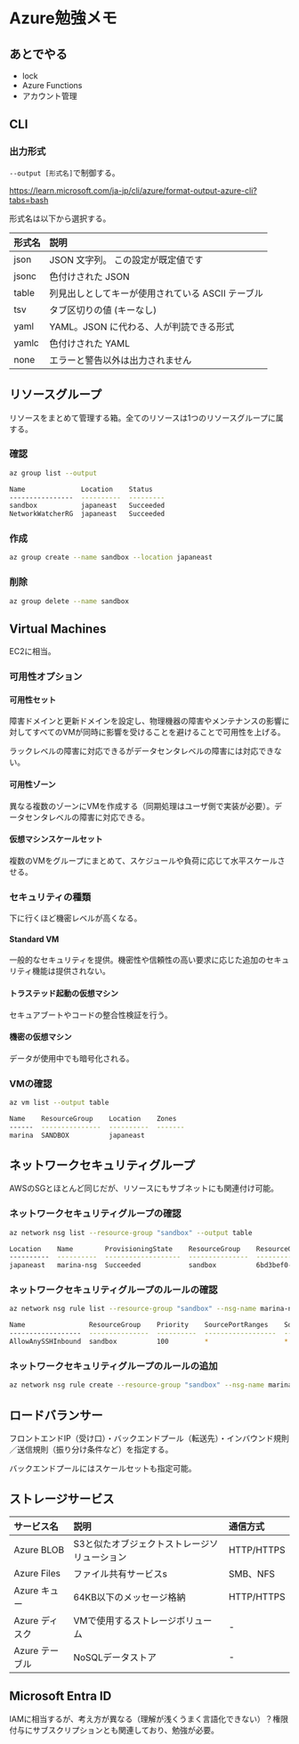# Azure勉強メモ

## あとでやる

- lock
- Azure Functions
- アカウント管理

## CLI

### 出力形式

`--output [形式名]`で制御する。

https://learn.microsoft.com/ja-jp/cli/azure/format-output-azure-cli?tabs=bash

形式名は以下から選択する。

|形式名|説明|
|:--|:--|
|json|JSON 文字列。 この設定が既定値です|
|jsonc|色付けされた JSON|
|table|列見出しとしてキーが使用されている ASCII テーブル|
|tsv|タブ区切りの値 (キーなし)|
|yaml|YAML。JSON に代わる、人が判読できる形式|
|yamlc|色付けされた YAML|
|none|エラーと警告以外は出力されません|

## リソースグループ

リソースをまとめて管理する箱。全てのリソースは1つのリソースグループに属する。

### 確認

```bash
az group list --output

Name              Location    Status
----------------  ----------  ---------
sandbox           japaneast   Succeeded
NetworkWatcherRG  japaneast   Succeeded
```

### 作成

```bash
az group create --name sandbox --location japaneast
```

### 削除

```bash
az group delete --name sandbox
```

## Virtual Machines

EC2に相当。

### 可用性オプション

#### 可用性セット

障害ドメインと更新ドメインを設定し、物理機器の障害やメンテナンスの影響に対してすべてのVMが同時に影響を受けることを避けることで可用性を上げる。

ラックレベルの障害に対応できるがデータセンタレベルの障害には対応できない。

#### 可用性ゾーン

異なる複数のゾーンにVMを作成する（同期処理はユーザ側で実装が必要）。データセンタレベルの障害に対応できる。

#### 仮想マシンスケールセット

複数のVMをグループにまとめて、スケジュールや負荷に応じて水平スケールさせる。

### セキュリティの種類

下に行くほど機密レベルが高くなる。

#### Standard VM

一般的なセキュリティを提供。機密性や信頼性の高い要求に応じた追加のセキュリティ機能は提供されない。

#### トラステッド起動の仮想マシン

セキュアブートやコードの整合性検証を行う。

#### 機密の仮想マシン

データが使用中でも暗号化される。

### VMの確認

```bash
az vm list --output table

Name    ResourceGroup    Location    Zones
------  ---------------  ----------  -------
marina  SANDBOX          japaneast
```

## ネットワークセキュリティグループ

AWSのSGとほとんど同じだが、リソースにもサブネットにも関連付け可能。

### ネットワークセキュリティグループの確認

```bash
az network nsg list --resource-group "sandbox" --output table

Location    Name        ProvisioningState    ResourceGroup    ResourceGuid
----------  ----------  -------------------  ---------------  ------------------------------------
japaneast   marina-nsg  Succeeded            sandbox          6bd3bef0-3e6f-49d2-b8a2-cff532043b2c
```

### ネットワークセキュリティグループのルールの確認

```bash
az network nsg rule list --resource-group "sandbox" --nsg-name marina-nsg --output tabl

Name                ResourceGroup    Priority    SourcePortRanges    SourceAddressPrefixes    SourceASG    Access    Protocol    Direction    DestinationPortRanges    DestinationAddressPrefixes    DestinationASG
------------------  ---------------  ----------  ------------------  -----------------------  -----------  --------  ----------  -----------  -----------------------  ----------------------------  ----------------
AllowAnySSHInbound  sandbox          100         *                   *                        None         Allow     TCP         Inbound      22                       *                             None
```

### ネットワークセキュリティグループのルールの追加

```bash
az network nsg rule create --resource-group "sandbox" --nsg-name marina-nsg --name allow-http --protocol tcp --priority 101 --destination-port-range 80 --access Allow
```

## ロードバランサー

フロントエンドIP（受け口）・バックエンドプール（転送先）・インバウンド規則／送信規則（振り分け条件など）を指定する。

バックエンドプールにはスケールセットも指定可能。

## ストレージサービス

|サービス名|説明|通信方式|
|:--|:--|:--|
|Azure BLOB|S3と似たオブジェクトストレージソリューション|HTTP/HTTPS|
|Azure Files|ファイル共有サービスs|SMB、NFS|
|Azure キュー|64KB以下のメッセージ格納|HTTP/HTTPS|
|Azure ディスク|VMで使用するストレージボリューム|-|
|Azure テーブル|NoSQLデータストア|-|

##  Microsoft Entra ID

IAMに相当するが、考え方が異なる（理解が浅くうまく言語化できない）？権限付与にサブスクリプションとも関連しており、勉強が必要。
